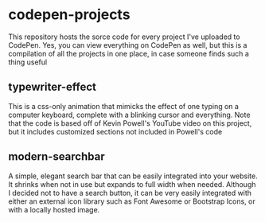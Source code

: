 # codepen-projects
This repository hosts the sorce code for every project I've uploaded to CodePen. Yes, you can view everything on CodePen as well, but this is a compilation of all the projects in one place, in case someone finds such a thing useful

## typewriter-effect
This is a css-only animation that mimicks the effect of one typing on a computer keyboard, complete with a blinking cursor and everything. Note that the code is based off of Kevin Powell's YouTube video on this project, but it includes customized sections not included in Powell's code

## modern-searchbar
A simple, elegant search bar that can be easily integrated into your website. It shrinks when not in use but expands to full width when needed. Although I decided not to have a search button, it can be very easily integrated with either an external icon library such as Font Awesome or Bootstrap Icons, or with a locally hosted image.